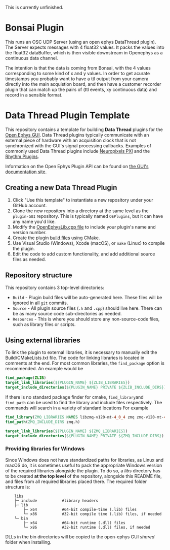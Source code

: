 This is currently unfinished.

# Bonsai Plugin

This runs an OSC UDP Server (using an open ephys DataThread plugin). The Server expects messages with 4 float32 values. It packs the
values into the float32 dataBuffer, which is then visible downstream in Openephys as a continuous data channel.

The intention is that the data is coming from Bonsai, with the 4 values corresponding to some kind of x and y values. In order to get acurate timestamps
you probably want to have a ttl output from your camera directly into the main acquistion board, and then have a customer recorder plugin that can
match up the pairs of (ttl events, xy continuous data) and record in a sensible format.


# Data Thread Plugin Template

This repository contains a template for building **Data Thread** plugins for the [Open Ephys GUI](https://github.com/open-ephys/plugin-GUI). Data Thread plugins typically communicate with an external piece of hardware with an acquisition clock that is not synchronized with the GUI's signal processing callbacks. Examples of commonly used Data Thread plugins include [Neuropixels PXI](https://github.com/open-ephys-plugins/neuropixels-pxi) and the [Rhythm Plugins](https://github.com/open-ephys-plugins/rhythm-plugins).

Information on the Open Ephys Plugin API can be found on [the GUI's documentation site](https://open-ephys.github.io/gui-docs/Developer-Guide/Open-Ephys-Plugin-API.html).

## Creating a new Data Thread Plugin

1. Click "Use this template" to instantiate a new repository under your GitHub account. 
2. Clone the new repository into a directory at the same level as the `plugin-GUI` repository. This is typically named `OEPlugins`, but it can have any name you'd like.
3. Modify the [OpenEphysLib.cpp file](https://open-ephys.github.io/gui-docs/Developer-Guide/Creating-a-new-plugin.html) to include your plugin's name and version number.
4. Create the plugin [build files](https://open-ephys.github.io/gui-docs/Developer-Guide/Compiling-plugins.html) using CMake.
5. Use Visual Studio (Windows), Xcode (macOS), or `make` (Linux) to compile the plugin.
6. Edit the code to add custom functionality, and add additional source files as needed.

## Repository structure

This repository contains 3 top-level directories:

- `Build` - Plugin build files will be auto-generated here. These files will be ignored in all `git` commits.
- `Source` - All plugin source files (`.h` and `.cpp`) should live here. There can be as many source code sub-directories as needed.
- `Resources` - This is where you should store any non-source-code files, such as library files or scripts.

## Using external libraries

To link the plugin to external libraries, it is necessary to manually edit the Build/CMakeLists.txt file. The code for linking libraries is located in comments at the end.
For most common libraries, the `find_package` option is recommended. An example would be

```cmake
find_package(ZLIB)
target_link_libraries(${PLUGIN_NAME} ${ZLIB_LIBRARIES})
target_include_directories(${PLUGIN_NAME} PRIVATE ${ZLIB_INCLUDE_DIRS})
```

If there is no standard package finder for cmake, `find_library`and `find_path` can be used to find the library and include files respectively. The commands will search in a variety of standard locations For example

```cmake
find_library(ZMQ_LIBRARIES NAMES libzmq-v120-mt-4_0_4 zmq zmq-v120-mt-4_0_4) #the different names after names are not a list of libraries to include, but a list of possible names the library might have, useful for multiple architectures. find_library will return the first library found that matches any of the names
find_path(ZMQ_INCLUDE_DIRS zmq.h)

target_link_libraries(${PLUGIN_NAME} ${ZMQ_LIBRARIES})
target_include_directories(${PLUGIN_NAME} PRIVATE ${ZMQ_INCLUDE_DIRS})
```

### Providing libraries for Windows

Since Windows does not have standardized paths for libraries, as Linux and macOS do, it is sometimes useful to pack the appropriate Windows version of the required libraries alongside the plugin.
To do so, a _libs_ directory has to be created **at the top level** of the repository, alongside this README file, and files from all required libraries placed there. The required folder structure is:

```
    libs
    ├─ include           #library headers
    ├─ lib
        ├─ x64           #64-bit compile-time (.lib) files
        └─ x86           #32-bit compile time (.lib) files, if needed
    └─ bin
        ├─ x64           #64-bit runtime (.dll) files
        └─ x86           #32-bit runtime (.dll) files, if needed
```

DLLs in the bin directories will be copied to the open-ephys GUI _shared_ folder when installing.

